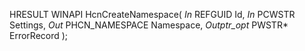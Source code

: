 HRESULT
WINAPI
HcnCreateNamespace(
    _In_ REFGUID Id,
    _In_ PCWSTR Settings,
    _Out_ PHCN_NAMESPACE Namespace,
    _Outptr_opt_ PWSTR* ErrorRecord
    );
